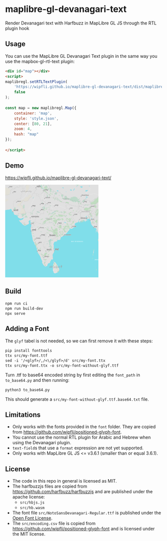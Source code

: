 # maplibre-gl-devanagari-text
Render Devanagari text with Harfbuzz in MapLibre GL JS through the RTL plugin hook

## Usage

You can use the MapLibre GL Devanagari Text plugin in the same way you use the mapbox-gl-rtl-text plugin:

```html
<div id="map"></div>
<script>
maplibregl.setRTLTextPlugin(
    'https://wipfli.github.io/maplibre-gl-devanagari-text/dist/maplibre-gl-devanagari-text.js',
    false
);

const map = new maplibregl.Map({
    container: 'map',
    style: 'style.json',
    center: [80, 21],
    zoom: 4,
    hash: "map"
});

</script>
```

## Demo

https://wipfli.github.io/maplibre-gl-devanagari-text/

<a href="https://wipfli.github.io/maplibre-gl-devanagari-text/">
<img src="screenshot.png" width=300 />
</a>

## Build

```
npm run ci
npm run build-dev
npx serve
```

## Adding a Font

The `glyf` tabel is not needed, so we can first remove it with these steps:

```
pip install fonttools
ttx src/my-font.ttf
sed -i '/<glyf>/,/<\/glyf>/d' src/my-font.ttx
ttx src/my-font.ttx -o src/my-font-without-glyf.ttf
```

Turn .ttf to base64 encoded string by first editing the `font_path` in `to_base64.py` and then running:

```
python3 to_base64.py
```

This should generate a `src/my-font-without-glyf.ttf.base64.txt` file.

## Limitations

- Only works with the fonts provided in the `font` folder. They are copied from https://github.com/wipfli/positioned-glyph-font.
- You cannot use the normal RTL plugin for Arabic and Hebrew when using the Devanagari plugin.
- `text-field`s that use a `format` expression are not yet supported.
- Only works with MapLibre GL JS <= v3.6.1 (smaller than or equal 3.6.1).

## License

- The code in this repo in general is licensed as MIT.
- The harfbuzzjs files are copied from https://github.com/harfbuzz/harfbuzzjs and are published under the apache license:
  - `src/hbjs.js`
  - `src/hb.wasm` 
- The font file `src/NotoSansDevanagari-Regular.ttf` is published under the [Open Font License](https://en.wikipedia.org/wiki/SIL_Open_Font_License).
- The `src/encoding.csv` file is copied from https://github.com/wipfli/positioned-glyph-font and is licensed under the MIT license.